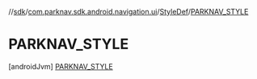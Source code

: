 //[sdk](../../../../index.md)/[com.parknav.sdk.android.navigation.ui](../../index.md)/[StyleDef](../index.md)/[PARKNAV_STYLE](index.md)



# PARKNAV_STYLE  
 [androidJvm] [PARKNAV_STYLE](index.md)  
   

